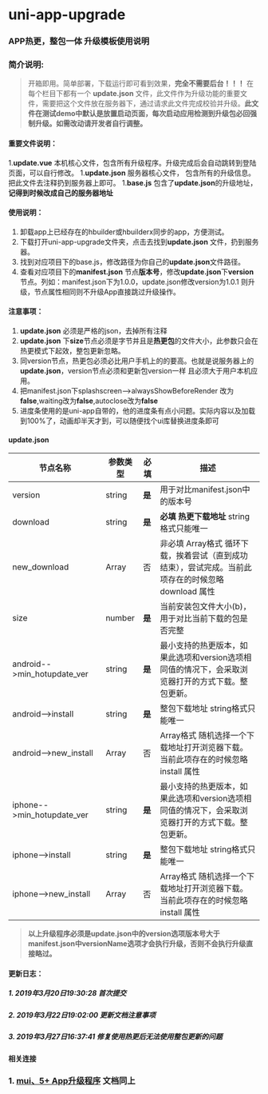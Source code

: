 # uni-app-upgrade

### APP热更，整包一体 升级模板使用说明

### 简介说明:

> 开箱即用。简单部署，下载运行即可看到效果，**完全不需要后台！！！**  在每个栏目下都有一个 **update.json** 文件，此文件作为升级功能的重要文件，需要把这个文件放在服务器下，通过请求此文件完成校验并升级。**此文件在测试demo中默认是放置启动页面，每次启动应用检测到升级包必回强制升级。如需改动请开发者自行调整。**

#### 重要文件说明：
1.**update.vue** 本机核心文件，包含所有升级程序。升级完成后会自动跳转到登陆页面，可以自行修改。
1.**update.json** 服务器核心文件， 包含所有的升级信息。把此文件去注释扔到服务器上即可。
1.**base.js** 包含了**update.json**的升级地址，**记得到时候改成自己的服务器地址**



#### 使用说明：
1. 卸载app上已经存在的hbuilder或hbuilderx同步的app，方便测试。
1. 下载打开uni-app-upgrade文件夹，点击去找到**update.json** 文件，扔到服务器。
1. 找到对应项目下的base.js，修改路径为你自己的**update.json**文件路径。
1. 查看对应项目下的**manifest.json** 节点**版本号**，修改**update.json**下**version**节点。列如：manifest.json下为1.0.0，update.json修改version为1.0.1 则升级，节点属性相同则不升级App直接跳过升级操作。

#### 注意事项：
1. **update.json** 必须是严格的json，去掉所有注释
1. **update.json** 下**size**节点必须是字节并且是**热更包**的文件大小，此参数只会在热更模式下起效，整包更新忽略。
1. 同version节点，热更包必须必比用户手机上的的要高。也就是说服务器上的**update.json**，version节点必须和更新包version一样 且必须大于用户本机应用。
1. 把manifest.json下splashscreen-->alwaysShowBeforeRender 改为**false**,waiting改为**false**,autoclose改为**false**
1. 进度条使用的是uni-app自带的，他的进度条有点小问题。实际内容以及加载到100%了，动画却半天才到，可以随便找个ui库替换进度条即可

#### update.json
|    节点名称    |   参数类型    |   必填    |   描述  | 
|   ----    |   ----    |   ----    |   ----    | 
|    version |   string  |   **是**  |   用于对比manifest.json中的版本号    |
|   download    |   string  |    **是**  |  **必填 热更下载地址** string格式只能唯一    |  
|   new_download    |    Array  |   否  |   非必填 Array格式 循环下载，挨着尝试（直到成功结束），尝试完成。当前此项存在的时候忽略download 属性  |
|   size    |   number  |    **是**  |   当前安装包文件大小(b)，用于对比当前下载的包是否完整    |
|   android-->min_hotupdate_ver |   string  |    **是**  |   最小支持的热更版本，如果此选项和version选项相同值的情况下，会采取浏览器打开的方式下载。整包更新。   |
|   android-->install |   string  |  **是**    |    整包下载地址 string格式只能唯一    |
|   android-->new_install |      Array    |   否  |    Array格式 随机选择一个下载地址打开浏览器下载。当前此项存在的时候忽略install 属性 |
|   iphone-->min_hotupdate_ver  |   string  |    **是**  |   最小支持的热更版本，如果此选项和version选项相同值的情况下，会采取浏览器打开的方式下载。整包更新。   |
|   iphone-->install    |   string  |    **是**  |    整包下载地址 string格式只能唯一    |
|   iphone-->new_install    |   Array   |   否  |   Array格式 随机选择一个下载地址打开浏览器下载。当前此项存在的时候忽略install 属性    |

> **以上升级程序必须是update.json中的version选项版本号大于manifest.json中versionName选项才会执行升级，否则不会执行升级直接略过。**


#### 更新日志：

##### 1. 2019年3月20日19:30:28  首次提交
##### 2. 2019年3月22日19:02:00  更新文档注意事项
##### 3. 2019年3月27日16:37:41  修复使用热更后无法使用整包更新的问题

#### 相关连接
### 1. [mui、5+ App升级程序](https://github.com/SilurianYang/PDF_MD/tree/master/%E9%A1%B9%E7%9B%AE%E6%80%BB%E7%BB%93/mui%E3%80%815%2B%20App/upgrade)  文档同上
